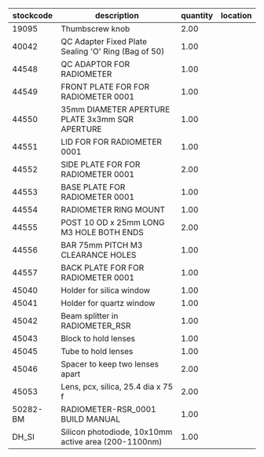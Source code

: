 |stockcode|description|quantity|location|
|---------|-----------|--------|--------|
|19095|Thumbscrew knob|2.00||
|40042|QC Adapter Fixed Plate Sealing 'O' Ring (Bag of 50)|1.00||
|44548|QC ADAPTOR FOR RADIOMETER|1.00||
|44549|FRONT PLATE FOR FOR RADIOMETER 0001|1.00||
|44550|35mm DIAMETER APERTURE PLATE 3x3mm SQR APERTURE|1.00||
|44551|LID FOR FOR RADIOMETER 0001|1.00||
|44552|SIDE PLATE FOR FOR RADIOMETER 0001|2.00||
|44553|BASE PLATE FOR RADIOMETER 0001|1.00||
|44554|RADIOMETER RING MOUNT|1.00||
|44555|POST 10 OD x 25mm LONG M3 HOLE BOTH ENDS|2.00||
|44556|BAR 75mm PITCH M3 CLEARANCE HOLES|1.00||
|44557|BACK PLATE FOR FOR RADIOMETER 0001|1.00||
|45040|Holder for silica window|1.00||
|45041|Holder for quartz window|1.00||
|45042|Beam splitter in RADIOMETER_RSR|1.00||
|45043|Block to hold lenses|1.00||
|45045|Tube to hold lenses|1.00||
|45046|Spacer to keep two lenses apart|2.00||
|45053|Lens, pcx, silica, 25.4 dia x 75 f|2.00||
|50282-BM|RADIOMETER-RSR_0001 BUILD MANUAL|1.00||
|DH_SI|Silicon photodiode, 10x10mm active area (200-1100nm)|1.00||
